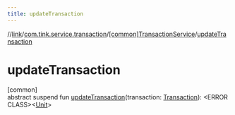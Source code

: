 ```yaml
---
title: updateTransaction
---
```

//[link](../../../index.html)/[com.tink.service.transaction](../index.html)/[[common]TransactionService](index.html)/[updateTransaction](update-transaction.html)



# updateTransaction



[common]\
abstract suspend fun [updateTransaction](update-transaction.html)(transaction: [Transaction](../../com.tink.model.transaction/[common]-transaction/index.html)): &lt;ERROR CLASS&gt;&lt;[Unit](https://kotlinlang.org/api/latest/jvm/stdlib/kotlin/-unit/index.html)&gt;




